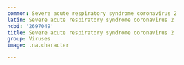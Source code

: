```yaml
---
common: Severe acute respiratory syndrome coronavirus 2
latin: Severe acute respiratory syndrome coronavirus 2
ncbi: '2697049'
title: Severe acute respiratory syndrome coronavirus 2
group: Viruses
image: .na.character

---
```

